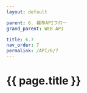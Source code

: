 ```yaml
---
layout: default

parent: 6. 標準APIフロー
grand_parent: WEB API

title: 6.7
nav_order: 7
permalink: /API/6/7
---
```


# {{ page.title }}
